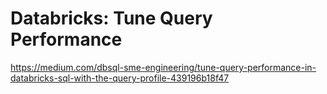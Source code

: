 # Databricks: Tune Query Performance

https://medium.com/dbsql-sme-engineering/tune-query-performance-in-databricks-sql-with-the-query-profile-439196b18f47
